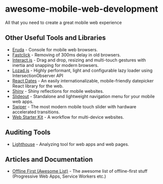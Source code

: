 # awesome-mobile-web-development

 All that you need to create a great mobile web experience

## Other Useful Tools and Libraries

- [Eruda](https://github.com/liriliri/eruda) - Console for mobile web browsers.
- [Fastclick](https://github.com/ftlabs/fastclick) - Removing of 300ms delay in old browsers.
- [Interact.js](https://github.com/taye/interact.js) - Drag and drop, resizing and multi-touch gestures with inertia and snapping for modern browsers.
- [Lozad.js](https://github.com/ApoorvSaxena/lozad.js) - Highly performant, light and configurable lazy loader using IntersectionObserver API
- [React Dates](https://github.com/airbnb/react-dates) - An easily internationalizable, mobile-friendly datepicker React library for the web.
- [Shiny](https://github.com/rikschennink/shiny) - Shiny reflections for mobile websites.
- [Slideout](https://github.com/Mango/slideout) - Standalone and lightweight navigation menu for your mobile web apps.
- [Swiper](https://github.com/nolimits4web/swiper) - The most modern mobile touch slider with hardware accelerated transitions.
- [Web Starter Kit](https://github.com/google/web-starter-kit) - A workflow for multi-device websites.

## Auditing Tools

- [Lighthouse](https://github.com/GoogleChrome/lighthouse) - Analyzing tool for web apps and web pages.

## Articles and Documentation

- [Offline First (Awesome List)](https://github.com/pazguille/offline-first) - The awesome list of offline-first stuff (Progressive Web Apps, Service Workers etc.)
